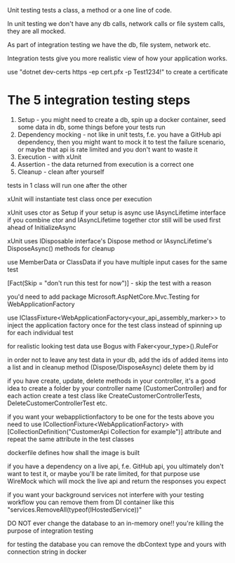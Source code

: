 Unit testing tests a class, a method or a one line of code.

In unit testing we don't have any db calls, network calls or file system calls, they are all mocked.

As part of integration testing we have the db, file system, network etc.

Integration tests give you more realistic view of how your application works.

use "dotnet dev-certs https -ep cert.pfx -p Test1234!" to create a certificate

# The 5 integration testing steps
1. Setup - you might need to create a db, spin up a docker container, seed some data in db, some things before your tests run
2. Dependency mocking - not like in unit tests, f.e. you have a GitHub api dependency, then you might want to mock it to test the failure scenario, or maybe that api is rate limited and you don't want to waste it
3. Execution - with xUnit
4. Assertion - the data returned from execution is a correct one
5. Cleanup - clean after yourself

tests in 1 class will run one after the other

xUnit will instantiate test class once per execution

xUnit uses ctor as Setup
if your setup is async use IAsyncLifetime interface
if you combine ctor and IAsyncLifetime together ctor still will be used first ahead of InitializeAsync

xUnit uses IDisposable interface's Dispose method or IAsyncLifetime's DisposeAsync() methods for cleanup

use MemberData or ClassData if you have multiple input cases for the same test

[Fact(Skip = "don't run this test for now")] - skip the test with a reason

you'd need to add package Microsoft.AspNetCore.Mvc.Testing for WebApplicationFactory

use IClassFixture<WebApplicationFactory<your_api_assembly_marker>> to inject the application factory once for the test class instead of spinning up for each individual test

for realistic looking test data use Bogus with Faker<your_type>().RuleFor

in order not to leave any test data in your db, add the ids of added items into a list and in cleanup method (Dispose/DisposeAsync) delete them by id

if you have create, update, delete methods in your controller, it's a good idea to create a folder by your controller name (CustomerController) and for each action create a test class like CreateCustomerControllerTests, DeleteCustomerControllerTest etc.

if you want your webapplictionfactory to be one for the tests above you need to use ICollectionFixture<WebApplicationFactory<IApiMarker>> with [CollectionDefinition("CustomerApi Collection for example")] attribute and repeat the same attribute in the test classes

dockerfile defines how shall the image is built

if you have a dependency on a live api, f.e. GitHub api, you ultimately don't want to test it, or maybe you'll be rate limited, for that purpose use WireMock which will mock the live api and return the responses you expect

if you want your background services not interfere with your testing workflow you can remove them from DI container like this "services.RemoveAll(typeof(IHostedService))"

DO NOT ever change the database to an in-memory one!! you're killing the purpose of integration testing

for testing the database you can remove the dbContext type and yours with connection string in docker

